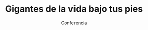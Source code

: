---
layout: post
title: "Gigantes de la vida bajo tus pies"
subtitle: "Conferencia"
background: "/img/posts/bg-molina.jpg"
eventdate: 2019-02-20 08:00:00 +0100
placeName: "IES Vega del Táder"
placeMapsUrl: https://www.google.es/maps/place/I.e.s+Vega+del+Tader/@38.0597903,-1.2145567,17z/data=!4m5!3m4!1s0xd63875519ec0f4d:0xd8be1d2e9b952b37!8m2!3d38.0585327!4d-1.210271
category: "local"
tags: "molina"
speakers:
  - name: "Ángel Tórtola"
---